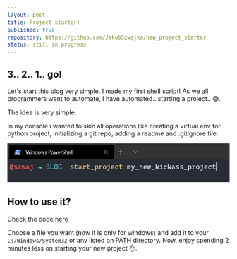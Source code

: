 ```yaml
---
layout: post
title: Project starter!
published: true
repository: https://github.com/JakubSzwajka/new_project_starter
status: still in progress
---
```


## 3.. 2.. 1.. go!

Let's start this blog very simple. I made my first shell script! As we all programmers want to automate, I have automated.. starting a project.. 😅.  

The idea is very simple. 

In my console i wanted to skin all operations like creating a virtual env for python project, initializing a git repo, adding a readme and .gitignore file. 

![image](https://github.com/JakubSzwajka/JakubSzwajka.github.io/blob/master/_posts/_images/project_starter_1.png?raw=true)

## How to use it? 

Check the code [here](https://github.com/JakubSzwajka/new_project_starter)

Choose a file you want (now it is only for windows) and add it to your ```C:/Windows/System32``` or any listed on PATH directory. Now, enjoy spending 2 minutes less on starting your new project 👌.

